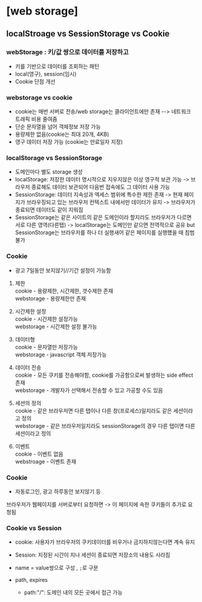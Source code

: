 # [web storage]
## localStroage vs SessionStorage vs Cookie

### webStorage : 키/값 쌍으로 데이터를 저장하고
- 키를 기반으로 데이터를 조회하는 패턴
- local(영구), session(임시)
- Cookie 단점 개선


### webstorage vs cookie
- cookie는 매번 서버로 전송/web storage는 클라이언트에만 존재 --> 네트워크 트래픽 비용 줄여줌
- 단순 문자열을 넘어 객체정보 저장 가능
- 용량제한 없음(cookie는 최대 20개, 4KB)
- 영구 데이터 저장 가능 (cookie는 만료일자 지정)

### localStorage vs SessionStorage
- 도메인마다 별도 storage 생성
- localStorage: 저장한 데이터 명시적으로 지우지않은 이상 영구적 보관 가능
-> 브라우저 종료해도 데이터 보관되어 다음번 접속에도 그 데이터 사용 가능
- SessionStorage: 데이터 지속성과 엑세스 범위에 특수한 제한 존재
-> 현재 페이지가 브라우징되고 있는 브라우저 컨텍스트 내에서만 데이터가 유지
-> 브라우저가 종료되면 데이터도 같이 지워짐
- SessionStorage는 같은 사이트의 같은 도메인이라 할지라도 브라우저가 다르면 서로 다른 영역(다른탭)
-> localStorage는 도메인만 같으면 전역적으로 공유 but SessionStorage는 브라우저를 하나 더 실행새어
같은 페이지를 실행헀을 때 침범 불가



### Cookie
- 광고 7일동안 보지않기//기간 설정이 가능함

1. 제한      
cookie - 용량제한, 시간제한, 갯수제한 존재   
webstorage - 용량제한만 존재​   

2. 시간제한 설정   
cookie - 시간제한 설정가능   
webstorage - 시간제한 설정 불가능   ​

3. 데이터형   
cookie - 문자열만 저장가능   
webstorage - javascript 객체 저장가능​   

4. 데이터 전송   
cookie - 모든 쿠키를 전송해야함, cookie를 가공함으로써 발생하는 side effect존재   
webstorage - 개발자가 선택해서 전송할 수 있고 가공할 수도 있음​   

5. 세션의 정의   
cookie - 같은 브라우저면 다른 탭이나 다른 창(프로세스)일지라도 같은 세션이라고 정의   
webstorage - 같은 브라우저일지라도 sessionStorage의 경우 다른 탭이면 다른 세션이라고 정의​   

6. 이벤트   
cookie - 이벤트 없음   
webstroage - 이벤트 존재


### Cookie
- 자동로그인,  광고 하루동안 보지않기 등

브라우저가 웹페이지를 서버로부터 요청하면
-> 이 페이지에 속한 쿠키들이 추가로 요청됨

### Cookie vs Session
- cookie: 사용자가 브라우저의 쿠키데이터를 비우거나 금지하지않는다면 계속 유지
- Session: 지정된 시간이 지나 세션이 종료되면 저장소의 내용도 사라짐

- name = value쌍으로 구성 , `;`로 구분
- path, expires
  - path:"/": 도메인 내의 모든 곳에서 접근 가능
